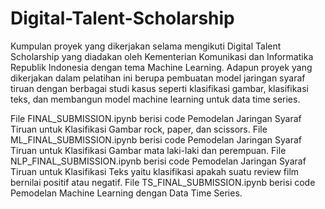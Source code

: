 # Digital-Talent-Scholarship
Kumpulan proyek yang dikerjakan selama mengikuti Digital Talent Scholarship yang diadakan oleh Kementerian Komunikasi dan Informatika Republik Indonesia dengan tema Machine Learning.
Adapun proyek yang dikerjakan dalam pelatihan ini berupa pembuatan model jaringan syaraf tiruan dengan berbagai studi kasus seperti klasifikasi gambar, klasifikasi teks, dan membangun model machine learning untuk data time series.

File FINAL_SUBMISSION.ipynb berisi code Pemodelan Jaringan Syaraf Tiruan untuk Klasifikasi Gambar rock, paper, dan scissors.
File ML_FINAL_SUBMISSION.ipynb berisi code Pemodelan Jaringan Syaraf Tiruan untuk Klasifikasi Gambar mata laki-laki dan perempuan.
File NLP_FINAL_SUBMISSION.ipynb berisi code Pemodelan Jaringan Syaraf Tiruan untuk Klasifikasi Teks yaitu klasifikasi apakah suatu review film bernilai positif atau negatif.
File TS_FINAL_SUBMISSION.ipynb berisi code Pemodelan Machine Learning dengan Data Time Series.
